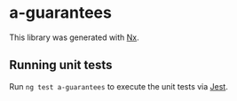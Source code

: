 # a-guarantees

This library was generated with [Nx](https://nx.dev).

## Running unit tests

Run `ng test a-guarantees` to execute the unit tests via [Jest](https://jestjs.io).
